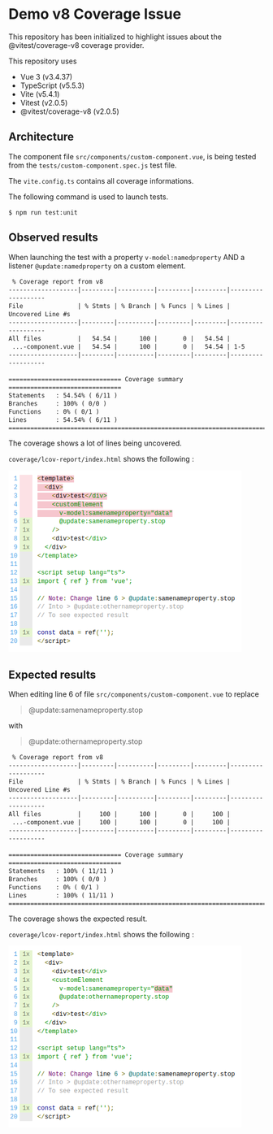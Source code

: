 # Demo v8 Coverage Issue

This repository has been initialized to highlight issues about the @vitest/coverage-v8 coverage provider.

This repository uses

- Vue 3 (v3.4.37)
- TypeScript (v5.5.3)
- Vite (v5.4.1)
- Vitest (v2.0.5)
- @vitest/coverage-v8 (v2.0.5)

## Architecture

The component file `src/components/custom-component.vue`, is being tested from the `tests/custom-component.spec.js` test file.

The `vite.config.ts` contains all coverage informations.

The following command is used to launch tests.

```console
$ npm run test:unit
```

## Observed results

When launching the test with a property `v-model:namedproperty` AND a listener `@update:namedproperty` on a custom element.

```
 % Coverage report from v8
-------------------|---------|----------|---------|---------|-------------------
File               | % Stmts | % Branch | % Funcs | % Lines | Uncovered Line #s 
-------------------|---------|----------|---------|---------|-------------------
All files          |   54.54 |      100 |       0 |   54.54 |                   
 ...-component.vue |   54.54 |      100 |       0 |   54.54 | 1-5               
-------------------|---------|----------|---------|---------|-------------------

=============================== Coverage summary ===============================
Statements   : 54.54% ( 6/11 )
Branches     : 100% ( 0/0 )
Functions    : 0% ( 0/1 )
Lines        : 54.54% ( 6/11 )
================================================================================
```

The coverage shows a lot of lines being uncovered.

`coverage/lcov-report/index.html` shows the following :

![Alt text](src/assets/result.png)

## Expected results

When editing line 6 of file `src/components/custom-component.vue` to replace 

> @update:samenameproperty.stop

with

> @update:othernameproperty.stop

```
 % Coverage report from v8
-------------------|---------|----------|---------|---------|-------------------
File               | % Stmts | % Branch | % Funcs | % Lines | Uncovered Line #s 
-------------------|---------|----------|---------|---------|-------------------
All files          |     100 |      100 |       0 |     100 |                   
 ...-component.vue |     100 |      100 |       0 |     100 |                   
-------------------|---------|----------|---------|---------|-------------------

=============================== Coverage summary ===============================
Statements   : 100% ( 11/11 )
Branches     : 100% ( 0/0 )
Functions    : 0% ( 0/1 )
Lines        : 100% ( 11/11 )
================================================================================
```

The coverage shows the expected result.

`coverage/lcov-report/index.html` shows the following :

![Alt text](src/assets/expected.png)